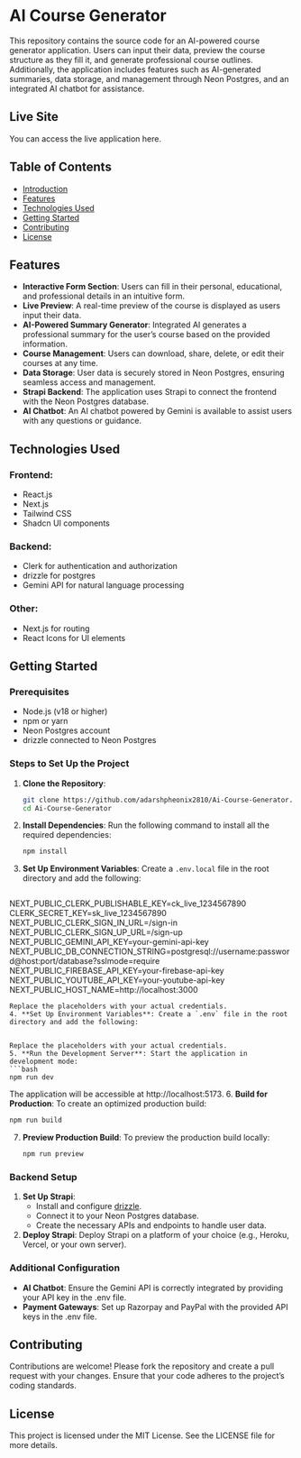 # AI Course Generator

This repository contains the source code for an AI-powered course generator application. Users can input their data, preview the course structure as they fill it, and generate professional course outlines. Additionally, the application includes features such as AI-generated summaries, data storage, and management through Neon Postgres, and an integrated AI chatbot for assistance.

## Live Site
You can access the live application here.

## Table of Contents
- [Introduction](#introduction)
- [Features](#features)
- [Technologies Used](#technologies-used)
- [Getting Started](#getting-started)
- [Contributing](#contributing)
- [License](#license)

## Features
- **Interactive Form Section**: Users can fill in their personal, educational, and professional details in an intuitive form.
- **Live Preview**: A real-time preview of the course is displayed as users input their data.
- **AI-Powered Summary Generator**: Integrated AI generates a professional summary for the user’s course based on the provided information.
- **Course Management**: Users can download, share, delete, or edit their courses at any time.
- **Data Storage**: User data is securely stored in Neon Postgres, ensuring seamless access and management.
- **Strapi Backend**: The application uses Strapi to connect the frontend with the Neon Postgres database.
- **AI Chatbot**: An AI chatbot powered by Gemini is available to assist users with any questions or guidance.

## Technologies Used
### Frontend:
- React.js
- Next.js
- Tailwind CSS
- Shadcn UI components

### Backend:
- Clerk for authentication and authorization
- drizzle for postgres
- Gemini API for natural language processing

### Other:
- Next.js for routing
- React Icons for UI elements

## Getting Started
### Prerequisites
- Node.js (v18 or higher)
- npm or yarn
- Neon Postgres account
- drizzle connected to Neon Postgres

### Steps to Set Up the Project
1. **Clone the Repository**:
   ```bash
   git clone https://github.com/adarshpheonix2810/Ai-Course-Generator.git
   cd Ai-Course-Generator
   ```
2. **Install Dependencies**: Run the following command to install all the required dependencies:
   ```bash
   npm install
   ```
3. **Set Up Environment Variables**: Create a `.env.local` file in the root directory and add the following:
   ```bash
NEXT_PUBLIC_CLERK_PUBLISHABLE_KEY=ck_live_1234567890
CLERK_SECRET_KEY=sk_live_1234567890
NEXT_PUBLIC_CLERK_SIGN_IN_URL=/sign-in
NEXT_PUBLIC_CLERK_SIGN_UP_URL=/sign-up
NEXT_PUBLIC_GEMINI_API_KEY=your-gemini-api-key
NEXT_PUBLIC_DB_CONNECTION_STRING=postgresql://username:password@host:port/database?sslmode=require
NEXT_PUBLIC_FIREBASE_API_KEY=your-firebase-api-key
NEXT_PUBLIC_YOUTUBE_API_KEY=your-youtube-api-key
NEXT_PUBLIC_HOST_NAME=http://localhost:3000
   ```
   Replace the placeholders with your actual credentials.
4. **Set Up Environment Variables**: Create a `.env` file in the root directory and add the following:
 

   Replace the placeholders with your actual credentials.
5. **Run the Development Server**: Start the application in development mode:
   ```bash
   npm run dev
   ```
   The application will be accessible at http://localhost:5173.
6. **Build for Production**: To create an optimized production build:
   ```bash
   npm run build
   ```
7. **Preview Production Build**: To preview the production build locally:
   ```bash
   npm run preview
   ```

### Backend Setup
1. **Set Up Strapi**:
   - Install and configure [drizzle](https://drizzle-orm.com/docs/installation).
   - Connect it to your Neon Postgres database.
   - Create the necessary APIs and endpoints to handle user data.
2. **Deploy Strapi**: Deploy Strapi on a platform of your choice (e.g., Heroku, Vercel, or your own server).

### Additional Configuration
- **AI Chatbot**: Ensure the Gemini API is correctly integrated by providing your API key in the .env file.
- **Payment Gateways**: Set up Razorpay and PayPal with the provided API keys in the .env file.

## Contributing
Contributions are welcome! Please fork the repository and create a pull request with your changes. Ensure that your code adheres to the project’s coding standards.

## License
This project is licensed under the MIT License. See the LICENSE file for more details.
